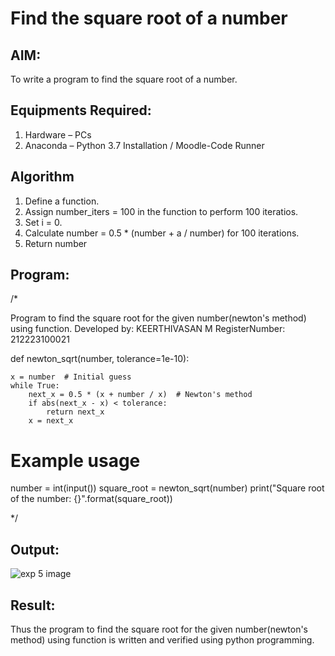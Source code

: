 # Find the square root of a number

## AIM:
To write a program to find the square root of a number.

## Equipments Required:
1. Hardware – PCs
2. Anaconda – Python 3.7 Installation / Moodle-Code Runner

## Algorithm
1. Define a function.
2. Assign number_iters = 100 in the function to perform 100 iteratios.
3. Set i = 0.
4. Calculate  number = 0.5 * (number + a / number) for 100 iterations.
5. Return number

## Program:
/*

Program to find the square root for the given number(newton's method) using function.
Developed by: KEERTHIVASAN M
RegisterNumber: 212223100021 

def newton_sqrt(number, tolerance=1e-10):

    x = number  # Initial guess
    while True:
        next_x = 0.5 * (x + number / x)  # Newton's method
        if abs(next_x - x) < tolerance:
            return next_x
        x = next_x

# Example usage
number = int(input())
square_root = newton_sqrt(number)
print("Square root of the number: {}".format(square_root))

*/


## Output:
![exp 5 image](https://github.com/Rithviknathan/Square-root-of-a-number/assets/148410509/01191f62-f986-4105-b168-e15c35981a14)




## Result:
Thus the program to find the square root for the given number(newton's method) using function is written and verified using python programming.
